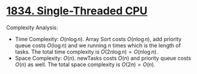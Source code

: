 # [1834. Single-Threaded CPU](https://leetcode.com/problems/single-threaded-cpu/)


Complexity Analysis:

- Time Complexity: $O(n\log n)$. Array Sort costs $O(n\log n)$, add priority queue costs $O(\log n)$ and we running $n$ times which is the length of tasks. The total time complexity is $O(2n\log n)=O(n\log n)$.
- Space Complexity: $O(n)$. newTasks costs $O(n)$ and priority queue costs $O(n)$ as well. The total space complexity is $O(2n)=O(n)$.
